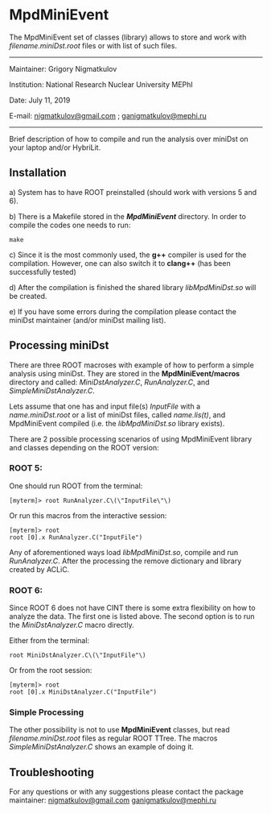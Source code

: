 # MpdMiniEvent

The MpdMiniEvent set of classes (library) allows to store and work with *filename.miniDst.root* files or with list of such files.

************************************************************

Maintainer:   Grigory Nigmatkulov

Institution:  National Research Nuclear University MEPhI

Date:         July 11, 2019

E-mail:       nigmatkulov@gmail.com ; ganigmatkulov@mephi.ru

************************************************************

Brief description of how to compile and run the analysis over miniDst on your laptop and/or HybriLit.

## Installation

a) System has to have ROOT preinstalled (should work with versions 5 and 6).

b) There is a Makefile stored in the **_MpdMiniEvent_** directory. In order to compile the codes one needs to run:

```
make
```

c) Since it is the most commonly used, the **g++** compiler is used for the
compilation. However, one can also switch it to **clang++** (has been successfully tested)

d) After the compilation is finished the shared library *libMpdMiniDst.so* will be
created.

e) If you have some errors during the compilation please contact the miniDst
maintainer (and/or miniDst mailing list).

## Processing miniDst

There are three ROOT macroses with example of how to perform a simple analysis using miniDst. They are stored in the **MpdMiniEvent/macros** directory and called: *MiniDstAnalyzer.C*, *RunAnalyzer.C*, and *SimpleMiniDstAnalyzer.C*.

Lets assume that one has and input file(s) *InputFile* with a *name.miniDst.root* or a list of miniDst files, called *name.lis(t)*, and MpdMiniEvent compiled (i.e. the *libMpdMiniDst.so* library exists).

There are 2 possible processing scenarios of using MpdMiniEvent library and classes depending on the ROOT version:

### ROOT 5:

One should run ROOT from the terminal:

```
[myterm]> root RunAnalyzer.C\(\"InputFile\"\)
```

Or run this macros from the interactive session:
```
[myterm]> root
root [0].x RunAnalyzer.C("InputFile")
```

Any of aforementioned ways load *libMpdMiniDst.so*, compile and run *RunAnalyzer.C*. After the processing the remove dictionary and library created by ACLiC.

### ROOT 6:

Since ROOT 6 does not have CINT there is some extra flexibility on how to analyze the data. The first one is listed above. The second option is to run the *MiniDstAnalyzer.C* macro directly.

Either from the terminal:

```
root MiniDstAnalyzer.C\(\"InputFile"\)
```

Or from the root session:

```
[myterm]> root
root [0].x MiniDstAnalyzer.C("InputFile")
```

### Simple Processing

The other possibility is not to use **MpdMiniEvent** classes, but read *filename.miniDst.root* files as regular ROOT TTree. The macros *SimpleMiniDstAnalyzer.C* shows an example of doing it.

## Troubleshooting

For any questions or with any suggestions please contact the package maintainer: 
nigmatkulov@gmail.com
ganigmatkulov@mephi.ru
